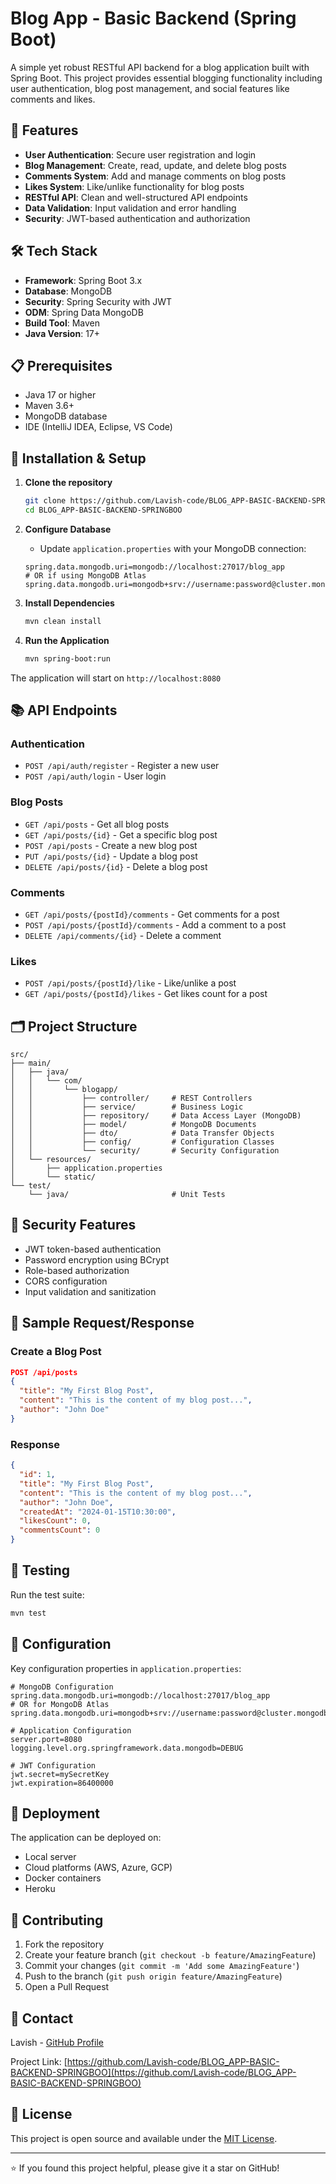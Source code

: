 # Blog App - Basic Backend (Spring Boot)

A simple yet robust RESTful API backend for a blog application built with Spring Boot. This project provides essential blogging functionality including user authentication, blog post management, and social features like comments and likes.

## 🚀 Features

- **User Authentication**: Secure user registration and login
- **Blog Management**: Create, read, update, and delete blog posts
- **Comments System**: Add and manage comments on blog posts
- **Likes System**: Like/unlike functionality for blog posts
- **RESTful API**: Clean and well-structured API endpoints
- **Data Validation**: Input validation and error handling
- **Security**: JWT-based authentication and authorization

## 🛠️ Tech Stack

- **Framework**: Spring Boot 3.x
- **Database**: MongoDB
- **Security**: Spring Security with JWT
- **ODM**: Spring Data MongoDB
- **Build Tool**: Maven
- **Java Version**: 17+

## 📋 Prerequisites

- Java 17 or higher
- Maven 3.6+
- MongoDB database
- IDE (IntelliJ IDEA, Eclipse, VS Code)

## 🔧 Installation & Setup

1. **Clone the repository**
   ```bash
   git clone https://github.com/Lavish-code/BLOG_APP-BASIC-BACKEND-SPRINGBOO.git
   cd BLOG_APP-BASIC-BACKEND-SPRINGBOO
   ```

2. **Configure Database**
   - Update `application.properties` with your MongoDB connection:
   ```properties
   spring.data.mongodb.uri=mongodb://localhost:27017/blog_app
   # OR if using MongoDB Atlas
   spring.data.mongodb.uri=mongodb+srv://username:password@cluster.mongodb.net/blog_app
   ```

3. **Install Dependencies**
   ```bash
   mvn clean install
   ```

4. **Run the Application**
   ```bash
   mvn spring-boot:run
   ```

The application will start on `http://localhost:8080`

## 📚 API Endpoints

### Authentication
- `POST /api/auth/register` - Register a new user
- `POST /api/auth/login` - User login

### Blog Posts
- `GET /api/posts` - Get all blog posts
- `GET /api/posts/{id}` - Get a specific blog post
- `POST /api/posts` - Create a new blog post
- `PUT /api/posts/{id}` - Update a blog post
- `DELETE /api/posts/{id}` - Delete a blog post

### Comments
- `GET /api/posts/{postId}/comments` - Get comments for a post
- `POST /api/posts/{postId}/comments` - Add a comment to a post
- `DELETE /api/comments/{id}` - Delete a comment

### Likes
- `POST /api/posts/{postId}/like` - Like/unlike a post
- `GET /api/posts/{postId}/likes` - Get likes count for a post

## 🗂️ Project Structure

```
src/
├── main/
│   ├── java/
│   │   └── com/
│   │       └── blogapp/
│   │           ├── controller/     # REST Controllers
│   │           ├── service/        # Business Logic
│   │           ├── repository/     # Data Access Layer (MongoDB)
│   │           ├── model/          # MongoDB Documents
│   │           ├── dto/            # Data Transfer Objects
│   │           ├── config/         # Configuration Classes
│   │           └── security/       # Security Configuration
│   └── resources/
│       ├── application.properties
│       └── static/
└── test/
    └── java/                       # Unit Tests
```

## 🔐 Security Features

- JWT token-based authentication
- Password encryption using BCrypt
- Role-based authorization
- CORS configuration
- Input validation and sanitization

## 📝 Sample Request/Response

### Create a Blog Post
```json
POST /api/posts
{
  "title": "My First Blog Post",
  "content": "This is the content of my blog post...",
  "author": "John Doe"
}
```

### Response
```json
{
  "id": 1,
  "title": "My First Blog Post",
  "content": "This is the content of my blog post...",
  "author": "John Doe",
  "createdAt": "2024-01-15T10:30:00",
  "likesCount": 0,
  "commentsCount": 0
}
```

## 🧪 Testing

Run the test suite:
```bash
mvn test
```

## 📄 Configuration

Key configuration properties in `application.properties`:

```properties
# MongoDB Configuration
spring.data.mongodb.uri=mongodb://localhost:27017/blog_app
# OR for MongoDB Atlas
spring.data.mongodb.uri=mongodb+srv://username:password@cluster.mongodb.net/blog_app

# Application Configuration
server.port=8080
logging.level.org.springframework.data.mongodb=DEBUG

# JWT Configuration
jwt.secret=mySecretKey
jwt.expiration=86400000
```

## 🚀 Deployment

The application can be deployed on:
- Local server
- Cloud platforms (AWS, Azure, GCP)
- Docker containers
- Heroku

## 🤝 Contributing

1. Fork the repository
2. Create your feature branch (`git checkout -b feature/AmazingFeature`)
3. Commit your changes (`git commit -m 'Add some AmazingFeature'`)
4. Push to the branch (`git push origin feature/AmazingFeature`)
5. Open a Pull Request

## 📧 Contact

Lavish - [GitHub Profile](https://github.com/Lavish-code)

Project Link: [https://github.com/Lavish-code/BLOG_APP-BASIC-BACKEND-SPRINGBOO](https://github.com/Lavish-code/BLOG_APP-BASIC-BACKEND-SPRINGBOO)

## 📝 License

This project is open source and available under the [MIT License](LICENSE).

---

⭐ If you found this project helpful, please give it a star on GitHub!
